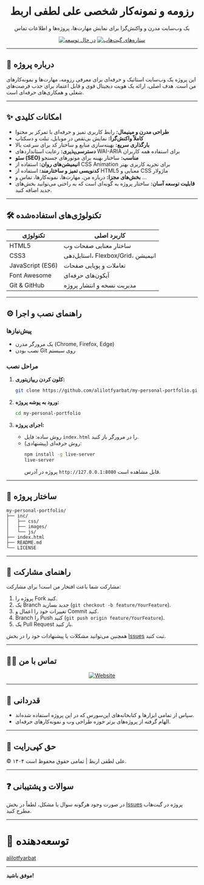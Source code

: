 <div align="center">

# رزومه و نمونه‌کار شخصی علی لطفی اربط

یک وب‌سایت مدرن و واکنش‌گرا برای نمایش مهارت‌ها، پروژه‌ها و اطلاعات تماس

[![در حال توسعه](https://img.shields.io/badge/maintained-yes-brightgreen.svg)](https://github.com/alilotfyarbat/my-personal-portfolio)
[![ستاره‌های گیت‌هاب](https://img.shields.io/github/stars/alilotfyarbat/my-personal-portfolio?style=social)](https://github.com/alilotfyarbat/my-personal-portfolio/stargazers)

</div>

---

## 🎯 درباره پروژه

این پروژه یک وب‌سایت استاتیک و حرفه‌ای برای معرفی رزومه، مهارت‌ها و نمونه‌کارهای من است. هدف اصلی، ارائه یک هویت دیجیتال قوی و قابل اعتماد برای جذب فرصت‌های شغلی و همکاری‌های حرفه‌ای است.

---

## ✨ امکانات کلیدی

- **طراحی مدرن و مینیمال:** رابط کاربری تمیز و حرفه‌ای با تمرکز بر محتوا  
- **کاملاً واکنش‌گرا:** نمایش بی‌نقص در موبایل، تبلت و دسکتاپ  
- **بارگذاری سریع:** بهینه‌سازی منابع و ساختار کد برای سرعت بالا  
- **دسترسی‌پذیری:** رعایت استانداردهای WAI-ARIA برای استفاده همه کاربران  
- **سئو (SEO) مناسب:** ساختار بهینه برای موتورهای جستجو  
- **انیمیشن‌های روان:** استفاده از CSS Animation برای تجربه کاربری بهتر  
- **کدنویسی تمیز و ساختارمند:** استفاده از HTML5 معنایی و CSS ماژولار  
- **بخش‌های مجزا:** درباره من، مهارت‌ها، نمونه‌کارها، تماس و ...  
- **قابلیت توسعه آسان:** ساختار پروژه به گونه‌ای است که به راحتی می‌توانید بخش‌های جدید اضافه کنید.

---

## 🛠️ تکنولوژی‌های استفاده‌شده

| تکنولوژی         | کاربرد اصلی                                  |
|------------------|----------------------------------------------|
| HTML5            | ساختار معنایی صفحات وب                       |
| CSS3             | استایل‌دهی، Flexbox/Grid، انیمیشن            |
| JavaScript (ES6) | تعاملات و پویایی صفحات                       |
| Font Awesome     | آیکون‌های حرفه‌ای                            |
| Git & GitHub     | مدیریت نسخه و انتشار پروژه                   |

---

## ⚙️ راهنمای نصب و اجرا

### پیش‌نیازها

- یک مرورگر مدرن (Chrome, Firefox, Edge)
- نصب بودن Git روی سیستم

### مراحل نصب

1. **کلون کردن ریپازیتوری:**
   ```bash
   git clone https://github.com/alilotfyarbat/my-personal-portfolio.git
   ```

2. **ورود به پوشه پروژه:**
   ```bash
   cd my-personal-portfolio
   ```

3. **اجرای پروژه:**
   - روش ساده: فایل `index.html` را در مرورگر باز کنید.
   - روش حرفه‌ای (پیشنهادی):
     ```bash
     npm install -g live-server
     live-server
     ```
     پروژه در آدرس `http://127.0.0.1:8080` قابل مشاهده است.

---

## 📂 ساختار پروژه

```
my-personal-portfolio/
├── inc/
│   ├── css/
│   ├── images/
│   └── js/
├── index.html
├── README.md
└── LICENSE
```

---

## 🤝 راهنمای مشارکت

مشارکت شما باعث افتخار من است! برای مشارکت:

1. پروژه را Fork کنید.
2. یک Branch جدید بسازید (`git checkout -b feature/YourFeature`).
3. تغییرات خود را اعمال و Commit کنید.
4. Branch را Push کنید (`git push origin feature/YourFeature`).
5. یک Pull Request باز کنید.

همچنین می‌توانید مشکلات یا پیشنهادات خود را در بخش [Issues](https://github.com/alilotfyarbat/my-personal-portfolio/issues) ثبت کنید.

---

## 👨‍💻 تماس با من

<div align="center">
  <a href="https://alilotfyarbat.ir/">
    <img src="https://img.shields.io/badge/Website-4A4A4A?style=for-the-badge&logo=About.me&logoColor=white" alt="Website"/>
  </a>
</div>


---

## 🙏 قدردانی

- سپاس از تمامی ابزارها و کتابخانه‌های اپن‌سورس که در این پروژه استفاده شده‌اند.
- الهام گرفته از پروژه‌های برتر حوزه طراحی وب و نمونه‌کارهای حرفه‌ای.

---

## 📄 حق کپی‌رایت

© ۱۴۰۴ علی لطفی اربط | تمامی حقوق محفوظ است.

---

## ❓ سوالات و پشتیبانی

در صورت وجود هرگونه سوال یا مشکل، لطفاً در بخش [Issues](https://github.com/alilotfyarbat/my-personal-portfolio/issues) پروژه در گیت‌هاب مطرح کنید.

---

# 👤 توسعه‌دهنده

[alilotfyarbat](https://github.com/alilotfyarbat)

---


**موفق باشید!**
